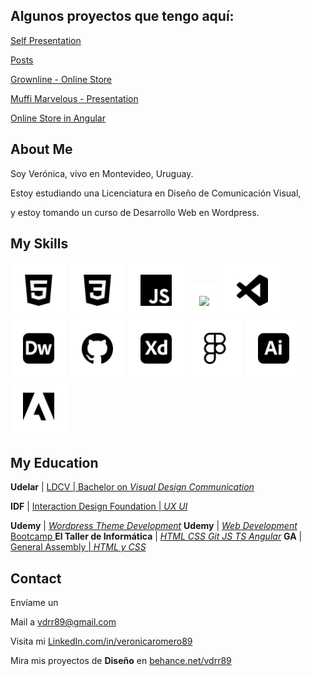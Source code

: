 ## Algunos proyectos que tengo aquí:  

[Self Presentation](https://github.com/vdrr89/me) 

[Posts](https://github.com/vdrr89/posts)  

[Grownline - Online Store](https://github.com/vdrr89/grownline)  

[Muffi Marvelous - Presentation](https://github.com/vdrr89/muffi)  

[Online Store in Angular](https://github.com/vdrr89/proyTallerI)  



## About Me


Soy Verónica, vivo en Montevideo, Uruguay.

Estoy estudiando una Licenciatura en Diseño de Comunicación Visual,

y estoy tomando un curso de Desarrollo Web en Wordpress.


## My Skills

<!-- para el svg: style="background-color:white; padding: 20px; width:50px" -->

<p style="align:left">
<!-- HTML --><img style="background-color:white; padding: 20px; width:50px" src="/img/html5.svg">
<!-- CSS --><img style="background-color:white; padding: 20px; width:50px" src="/img/css3.svg">
<!-- JS --><img style="background-color:white; padding: 20px; width:50px" src="/img/javascript.svg">
<!-- ANGULAR --><img style="background-color:white; padding: 20px; width:50px" src="/img/angular.svgg">
<!-- VSC --><img style="background-color:white; padding: 20px; width:50px" src="/img/visualstudiocode.svg">
<!-- DW --><img style="background-color:white; padding: 20px; width:50px" src="/img/adobedreamweaver.svg">
<!-- GIT --><img style="background-color:white; padding: 20px; width:50px" src="/img/github.svg">
<!-- XD --><img style="background-color:white; padding: 20px; width:50px" src="/img/adobexd.svg">
<!-- FIGMA --><img style="background-color:white; padding: 20px; width:50px" src="/img/figma.svg">
<!-- ILLUSTRATOR --><img style="background-color:white; padding: 20px; width:50px" src="/img/adobeillustrator.svg">
<!-- PHOTOSHOP -->
<!-- ADOBE --><img style="background-color:white; padding: 20px; width:50px" src="/img/adobe.svg">
</p>

## My Education

**Udelar** | [LDCV | Bachelor on *Visual Design Communication*](http://www.fadu.edu.uy/ldcv/)

**IDF** | [Interaction Design Foundation | *UX UI*](https://www.interaction-design.org/courses?ad-set=ux-foundation&gclid=Cj0KCQjwuLShBhC_ARIsAFod4fL1UOLgXklWWIQkeKDqgktqJQDwA_qccHIoxk51K3pNcp0ySAhMZqAaAq9SEALw_wcB)

**Udemy** | [*Wordpress Theme Development*](https://www.udemy.com/course/)
**Udemy** | [*Web Development* Bootcamp ](https://www.udemy.com/course/the-complete-web-development-bootcamp)
**El Taller de Informática** | [*HTML CSS Git JS TS Angular*](https://www.tallerdeinformatica.edu.uy/CursosOnline)
**GA** | [General Assembly | *HTML y CSS* ](https://dash.generalassemb.ly/)

## Contact

Envíame un <p><i class="fa-solid fa-envelope" style="color: #7d7d7d;"></i></p> Mail a [vdrr89@gmail.com](mailto:vdrr89@gmail.com)

Visita mi [LinkedIn.com/in/veronicaromero89](linkedin.com/in/veronicaromero89)

Mira mis proyectos de **Diseño** en [behance.net/vdrr89](https://behance.net/vdrr89)

<script src="https://kit.fontawesome.com/a9f99944df.js" crossorigin="anonymous"></script>